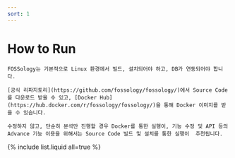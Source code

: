 ```yaml
---
sort: 1
---
```


# How to Run

```note
FOSSology는 기본적으로 Linux 환경에서 빌드, 설치되어야 하고, DB가 연동되어야 합니다.

[공식 리파지토리](https://github.com/fossology/fossology/)에서 Source Code를 다운로드 받울 수 있고, [Docker Hub](https://hub.docker.com/r/fossology/fossology/)을 통해 Docker 이미지를 받을 수 있습니다.

수정하지 않고, 단순히 분석만 진행할 경우 Docker를 통한 실행이, 기능 수정 및 API 등의  Advance 기능 이용을 위해서는 Source Code 빌드 및 설치를 통한 실행이  추천됩니다.
```
{% include list.liquid all=true %}
